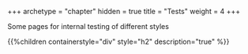 +++
archetype = "chapter"
hidden = true
title = "Tests"
weight = 4
+++

Some pages for internal testing of different styles

{{%children containerstyle="div" style="h2" description="true" %}}
